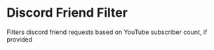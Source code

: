 # Discord Friend Filter

Filters discord friend requests based on YouTube subscriber count, if provided
